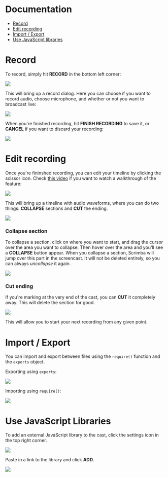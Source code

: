 # Documentation

- [Record](#record)
- [Edit recording](#edit-recording)
- [Import / Export](#import--export)
- [Use JavaScript libraries](#use-javascript-libraries)

# Record

To record, simply hit **RECORD** in the bottom left corner:

![](https://github.com/scrimba/community/blob/master/img/record-button.png)

This will bring up a record dialog. Here you can choose if you want to record audio, choose microphone, and whether or not you want to broadcast live:

![](https://github.com/scrimba/community/blob/master/img/record-dialog.png)

When you're finished recording, hit **FINISH RECORDING** to save it, or **CANCEL** if you want to discard your recording:

![](https://github.com/scrimba/community/blob/master/img/finish-recording.png)

# Edit recording

Once you're fininshed recording, you can edit your timeline by clicking the scissor icon. Check [this video](https://www.youtube.com/watch?v=-2sSBJusQfc) if you want to watch a walkthrough of the feature:

![](https://github.com/scrimba/community/blob/master/img/brushup-button.png)

This will bring up a timeline with audio waveforms, where you can do two things: **COLLAPSE** sections and **CUT** the ending.

![](https://github.com/scrimba/community/blob/master/img/audio-waveforms.png)

### Collapse section

To collapse a section, click on where you want to start, and drag the cursor over the area you want to collapse. Then hover over the area and you'll see a **COLLAPSE** button appear. When you collapse a section, Scrimba will jump over this part in the screencast. It will not be deleted entirely, so you can always *uncollapse* it again.

![](https://github.com/scrimba/community/blob/master/img/collapse.png)

### Cut ending

If you're marking at the very end of the cast, you can **CUT** it completely away. This will delete the section for good.

![](https://github.com/scrimba/community/blob/master/img/cut.png)

This will allow you to start your next recording from any given point.

# Import / Export

You can import and export between files using the `require()` function and the `exports` object.

Exporting using `exports`:

![](https://github.com/scrimba/community/blob/master/img/exports.png)

Importing using `require()`:

![](https://github.com/scrimba/community/blob/master/img/require.png)


# Use JavaScript Libraries

To add an external JavaScript library to the cast, click the settings icon in the top right corner.

![](https://github.com/scrimba/community/blob/master/img/show-settings.png)

Paste in a link to the library and click **ADD**.

![](https://github.com/scrimba/community/blob/master/img/settings-dialog.png)
